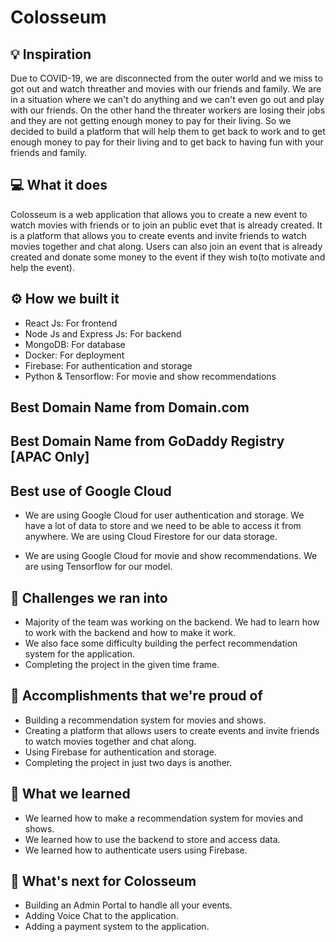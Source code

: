 # Colosseum

## 💡 Inspiration

Due to COVID-19, we are disconnected from the outer world and we miss to got out and watch threather and movies with our friends and family. We are in a situation where we can't do anything and we can't even go out and play with our friends. On the other hand the threater workers are losing their jobs and they are not getting enough money to pay for their living. So we decided to build a platform that will help them to get back to work and to get enough money to pay for their living and to get back to having fun with your friends and family.

## 💻 What it does

Colosseum is a web application that allows you to create a new event to watch movies with friends or to join an public evet that is already created. It is a platform that allows you to create events and invite friends to watch movies together and chat along. Users can also join an event that is already created and donate some money to the event if they wish to(to motivate and help the event).

## ⚙️ How we built it

- React Js: For frontend
- Node Js and Express Js: For backend
- MongoDB: For database
- Docker: For deployment
- Firebase: For authentication and storage
- Python & Tensorflow: For movie and show recommendations

## Best Domain Name from Domain.com

<!-- Any domain with .tech eg the-website.tech, just remember that the domain should not be already registred.-->

## Best Domain Name from GoDaddy Registry [APAC Only]

<!-- Any domain with .courses, .study, .co, .biz or .us eg the-website.biz, just remember that the domain should not be already registred.-->

## Best use of Google Cloud

- We are using Google Cloud for user authentication and storage. We have a lot of data to store and we need to be able to access it from anywhere. We are using Cloud Firestore for our data storage.

- We are using Google Cloud for movie and show recommendations. We are using Tensorflow for our model.

## 🧠 Challenges we ran into

- Majority of the team was working on the backend. We had to learn how to work with the backend and how to make it work.
- We also face some difficulty building the perfect recommendation system for the application.
- Completing the project in the given time frame.

## 🏅 Accomplishments that we're proud of

- Building a recommendation system for movies and shows.
- Creating a platform that allows users to create events and invite friends to watch movies together and chat along.
- Using Firebase for authentication and storage.
- Completing the project in just two days is another.

## 📖 What we learned

- We learned how to make a recommendation system for movies and shows.
- We learned how to use the backend to store and access data.
- We learned how to authenticate users using Firebase.

## 🚀 What's next for Colosseum

- Building an Admin Portal to handle all your events.
- Adding Voice Chat to the application.
- Adding a payment system to the application.
